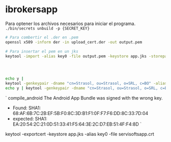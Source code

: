 # ibrokersapp

Para optener los archivos necesarios para iniciar el programa.
`./bin/secrets unbuild -p {SECRET_KEY}`


```bash
# Para combertir el .der en .pem
openssl x509 -inform der -in upload_cert.der -out output.pem

# Para insertar el pem en un jks
keytool -import -alias key0 -file output.pem -keystore app.jks -storepass pass -keypass pass




echo y |
keytool -genkeypair -dname "cn=Strasol, ou=Strasol, o=SRL, c=BO" -alias key0 -keypass pass -keystore android.keystore -storepass pass -validity 20000
echo y | keytool -genkeypair -dname "cn=Strasol, ou=Strasol, o=SRL, c=BO" -alias key0 -keypass pass -keyalg RSA -keysize 2048 -sigalg SHA256withRSA -validity 365 -keystore app.jks  -storepass pass

```

`
compile_android
The Android App Bundle was signed with the wrong key. 

- Found:      SHA1: 68:AF:6B:7C:2B:EF:5B:F0:8C:3D:B1:F1:0F:F7:F6:DD:8C:33:7D:04
- expected:   SHA1: EA:20:54:2C:21:0D:51:33:41:F5:64:3E:2C:D7:EB:51:4F:F4:8D
`

keytool -exportcert -keystore app.jks -alias key0 -file servisoftsapp.crt